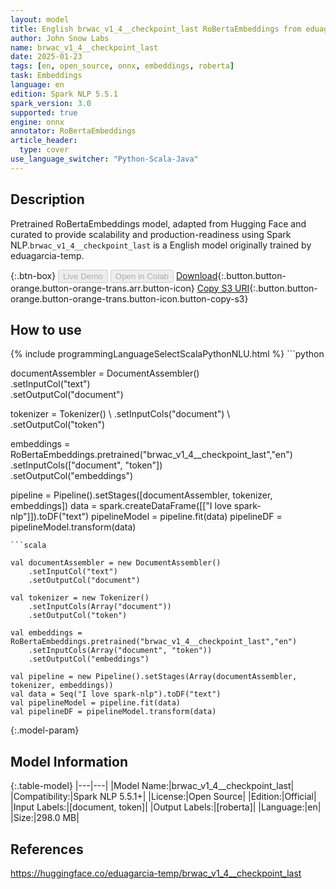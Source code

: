 ```yaml
---
layout: model
title: English brwac_v1_4__checkpoint_last RoBertaEmbeddings from eduagarcia-temp
author: John Snow Labs
name: brwac_v1_4__checkpoint_last
date: 2025-01-23
tags: [en, open_source, onnx, embeddings, roberta]
task: Embeddings
language: en
edition: Spark NLP 5.5.1
spark_version: 3.0
supported: true
engine: onnx
annotator: RoBertaEmbeddings
article_header:
  type: cover
use_language_switcher: "Python-Scala-Java"
---
```


## Description

Pretrained RoBertaEmbeddings model, adapted from Hugging Face and curated to provide scalability and production-readiness using Spark NLP.`brwac_v1_4__checkpoint_last` is a English model originally trained by eduagarcia-temp.

{:.btn-box}
<button class="button button-orange" disabled>Live Demo</button>
<button class="button button-orange" disabled>Open in Colab</button>
[Download](https://s3.amazonaws.com/auxdata.johnsnowlabs.com/public/models/brwac_v1_4__checkpoint_last_en_5.5.1_3.0_1737644089341.zip){:.button.button-orange.button-orange-trans.arr.button-icon}
[Copy S3 URI](s3://auxdata.johnsnowlabs.com/public/models/brwac_v1_4__checkpoint_last_en_5.5.1_3.0_1737644089341.zip){:.button.button-orange.button-orange-trans.button-icon.button-copy-s3}

## How to use



<div class="tabs-box" markdown="1">
{% include programmingLanguageSelectScalaPythonNLU.html %}
```python
 
documentAssembler = DocumentAssembler() \
      .setInputCol("text") \
      .setOutputCol("document")
    
tokenizer = Tokenizer() \ 
      .setInputCols("document") \ 
      .setOutputCol("token")

embeddings = RoBertaEmbeddings.pretrained("brwac_v1_4__checkpoint_last","en") \
      .setInputCols(["document", "token"]) \
      .setOutputCol("embeddings")       
        
pipeline = Pipeline().setStages([documentAssembler, tokenizer, embeddings])
data = spark.createDataFrame([["I love spark-nlp"]]).toDF("text")
pipelineModel = pipeline.fit(data)
pipelineDF = pipelineModel.transform(data)

```
```scala

val documentAssembler = new DocumentAssembler() 
    .setInputCol("text") 
    .setOutputCol("document")
    
val tokenizer = new Tokenizer() 
    .setInputCols(Array("document"))
    .setOutputCol("token")

val embeddings = RoBertaEmbeddings.pretrained("brwac_v1_4__checkpoint_last","en") 
    .setInputCols(Array("document", "token")) 
    .setOutputCol("embeddings")

val pipeline = new Pipeline().setStages(Array(documentAssembler, tokenizer, embeddings))
val data = Seq("I love spark-nlp").toDF("text")
val pipelineModel = pipeline.fit(data)
val pipelineDF = pipelineModel.transform(data)

```
</div>

{:.model-param}
## Model Information

{:.table-model}
|---|---|
|Model Name:|brwac_v1_4__checkpoint_last|
|Compatibility:|Spark NLP 5.5.1+|
|License:|Open Source|
|Edition:|Official|
|Input Labels:|[document, token]|
|Output Labels:|[roberta]|
|Language:|en|
|Size:|298.0 MB|

## References

https://huggingface.co/eduagarcia-temp/brwac_v1_4__checkpoint_last